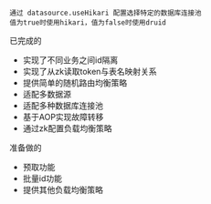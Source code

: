     通过 datasource.useHikari 配置选择特定的数据库连接池
    值为true时使用hikari，值为false时使用druid

已完成的

- 实现了不同业务之间id隔离
- 实现了从zk读取token与表名映射关系
- 提供简单的随机路由均衡策略
- 适配多数据源
- 适配多种数据库连接池
- 基于AOP实现故障转移
- 通过zk配置负载均衡策略

准备做的

- 预取功能
- 批量id功能
- 提供其他负载均衡策略
